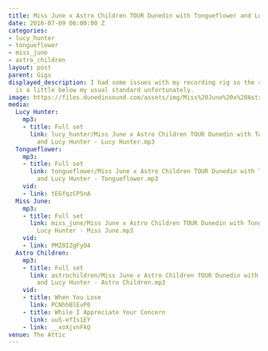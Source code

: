 ```yaml
---
title: Miss June x Astro Children TOUR Dunedin with Tongueflower and Lucy Hunter
date: 2016-07-09 06:00:00 Z
categories:
- lucy_hunter
- tongueflower
- miss_june
- astro_children
layout: post
parent: Gigs
displayed_description: I had some issues with my recording rig so the sound quality
  is a little below my usual standard unfortunately.
image: https://files.dunedinsound.com/assets/img/Miss%20June%20x%20Astro%20Children%20TOUR%20Dunedin%20with%20Tongueflower%20and%20Lucy%20Hunter/astro_children/P1060292%20(Small).jpg
media:
  Lucy Hunter:
    mp3:
    - title: Full set
      link: lucy_hunter/Miss June x Astro Children TOUR Dunedin with Tongueflower
        and Lucy Hunter - Lucy Hunter.mp3
  Tongueflower:
    mp3:
    - title: Full set
      link: tongueflower/Miss June x Astro Children TOUR Dunedin with Tongueflower
        and Lucy Hunter - Tongueflower.mp3
    vid:
    - link: tEGfqzCP5nA
  Miss June:
    mp3:
    - title: Full set
      link: miss_june/Miss June x Astro Children TOUR Dunedin with Tongueflower and
        Lucy Hunter - Miss June.mp3
    vid:
    - link: PMZ0IZgFyO4
  Astro Children:
    mp3:
    - title: Full set
      link: astrochildren/Miss June x Astro Children TOUR Dunedin with Tongueflower
        and Lucy Hunter - Astro Children.mp3
    vid:
    - title: When You Lose
      link: PCNhhBlEvP0
    - title: While I Appreciate Your Concern
      link: uu5-efIs1EY
    - link: __xoXjvnFkQ
venue: The Attic
---
```


